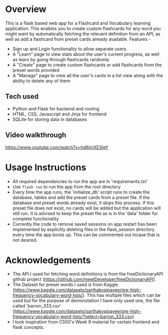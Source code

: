 # Overview
This is a flask based web app for a Flashcard and Vocabulary learning application. This enables you to create custom flashcards for any word you might want by automatically fetching the relevant definition from an API, as well as add a flashcard from preset cards already available. Features - 
- Sign up and Login functionality to allow separate users
- A "Learn" page to view stats about the user's current progress, as well as learn by going through flashcards randomly
- A "Create" page to create custom flashcards or add flashcards from the preset words provided
- A "Manage" page to view all the user's cards in a list view along with the ability to delete any of them

## Tech used
- Python and Flask for backend and routing 
- HTML, CSS, Javascript and Jinja for frontend 
- SQLite for storing data in databases

## Video walkthrough 
https://www.youtube.com/watch?v=hd8jmXESIeY 

# Usage Instructions
- All required dependencies to run the app are in 'requirements.txt'
- Use `flask run` to run the app from the root directory
- Every time the app runs, the 'initialize_db' script runs to create the database, tables and add the preset cards from a preset file. If the database and preset words already exist, it skips this process. If this preset file does not exist, no cards will be added but the application will still run. It is advised to keep the preset file as is in the 'data' folder for complete functionality
- Currently the code to remove saved sessions on app restart has been implemented by explicitly deleting files in the flask_session directory every time the app boots up. This can be commented out incase that is not desired.


# Acknowledgements
- The API I used for fetching word definitions is from the freeDictionaryAPI github project (https://github.com/meetDeveloper/freeDictionaryAPI).
- The Dataset for preset words I used is from Kaggle (https://www.kaggle.com/datasets/sarthakvajpayee/gre-high-frequency-vocabulary-word-lists/). This has multiple files which can be used but for the purpose of demonstation I have only used one, the file called 'barron_333.csv' (https://www.kaggle.com/datasets/sarthakvajpayee/gre-high-frequency-vocabulary-word-lists/?select=barron_333.csv).
- I took inspiration from CS50's Week 9 material for certain frontend and flask concepts.
